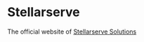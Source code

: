 # Stellarserve
The official website of <a href="https://stellarservesolutions.github.io/Stellarserve-Solutions/">Stellarserve Solutions</a>
